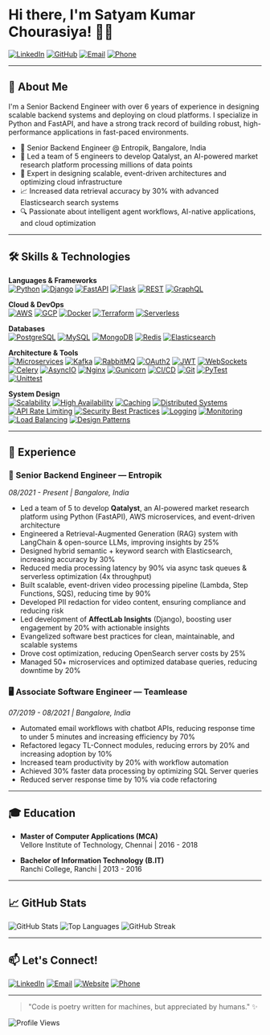 # Hi there, I'm Satyam Kumar Chourasiya! 👋🚀

[![LinkedIn](https://img.shields.io/badge/LinkedIn-blue?logo=linkedin&logoColor=white)](https://www.linkedin.com/in/satyam-chourasiya-931674141/)
[![GitHub](https://img.shields.io/badge/GitHub-222?logo=github&logoColor=white)](https://github.com/kskmr6390)
[![Email](https://img.shields.io/badge/Email-red?logo=gmail&logoColor=white)](mailto:ksatyam1038@gmail.com)
[![Phone](https://img.shields.io/badge/Phone-25D366?logo=whatsapp&logoColor=white)](tel:+917397463101)

---

## 🚀 About Me

I'm a Senior Backend Engineer with over 6 years of experience in designing scalable backend systems and deploying on cloud platforms. I specialize in Python and FastAPI, and have a strong track record of building robust, high-performance applications in fast-paced environments.

- 💼 Senior Backend Engineer @ Entropik, Bangalore, India
- 👥 Led a team of 5 engineers to develop Qatalyst, an AI-powered market research platform processing millions of data points
- 🧠 Expert in designing scalable, event-driven architectures and optimizing cloud infrastructure
- 📈 Increased data retrieval accuracy by 30% with advanced Elasticsearch search systems
- 🔍 Passionate about intelligent agent workflows, AI-native applications, and cloud optimization

---

## 🛠️ Skills & Technologies

**Languages & Frameworks**  
[![Python](https://img.shields.io/badge/Python-3670A0?logo=python&logoColor=white)](https://www.python.org/)
[![Django](https://img.shields.io/badge/Django-092E20?logo=django&logoColor=white)](https://www.djangoproject.com/)
[![FastAPI](https://img.shields.io/badge/FastAPI-009688?logo=fastapi&logoColor=white)](https://fastapi.tiangolo.com/)
[![Flask](https://img.shields.io/badge/Flask-000000?logo=flask&logoColor=white)](https://flask.palletsprojects.com/)
[![REST](https://img.shields.io/badge/REST-00599C?logo=swagger&logoColor=white)](https://restfulapi.net/)
[![GraphQL](https://img.shields.io/badge/GraphQL-E10098?logo=graphql&logoColor=white)](https://graphql.org/)

**Cloud & DevOps**  
[![AWS](https://img.shields.io/badge/AWS-232F3E?logo=amazonaws&logoColor=white)](https://aws.amazon.com/)
[![GCP](https://img.shields.io/badge/GCP-4285F4?logo=googlecloud&logoColor=white)](https://cloud.google.com/)
[![Docker](https://img.shields.io/badge/Docker-2496ED?logo=docker&logoColor=white)](https://www.docker.com/)
[![Terraform](https://img.shields.io/badge/Terraform-7B42BC?logo=terraform&logoColor=white)](https://www.terraform.io/)
[![Serverless](https://img.shields.io/badge/Serverless-FD5750?logo=serverless&logoColor=white)](https://www.serverless.com/)

**Databases**  
[![PostgreSQL](https://img.shields.io/badge/PostgreSQL-4169E1?logo=postgresql&logoColor=white)](https://www.postgresql.org/)
[![MySQL](https://img.shields.io/badge/MySQL-4479A1?logo=mysql&logoColor=white)](https://www.mysql.com/)
[![MongoDB](https://img.shields.io/badge/MongoDB-47A248?logo=mongodb&logoColor=white)](https://www.mongodb.com/)
[![Redis](https://img.shields.io/badge/Redis-DC382D?logo=redis&logoColor=white)](https://redis.io/)
[![Elasticsearch](https://img.shields.io/badge/Elasticsearch-005571?logo=elasticsearch&logoColor=white)](https://www.elastic.co/)

**Architecture & Tools**  
[![Microservices](https://img.shields.io/badge/Microservices-FF6F00?logo=microgen&logoColor=white)]()
[![Kafka](https://img.shields.io/badge/Kafka-231F20?logo=apachekafka&logoColor=white)](https://kafka.apache.org/)
[![RabbitMQ](https://img.shields.io/badge/RabbitMQ-FF6600?logo=rabbitmq&logoColor=white)](https://www.rabbitmq.com/)
[![OAuth2](https://img.shields.io/badge/OAuth2-3C3C3C?logo=oauth&logoColor=white)](https://oauth.net/)
[![JWT](https://img.shields.io/badge/JWT-000000?logo=jsonwebtokens&logoColor=white)](https://jwt.io/)
[![WebSockets](https://img.shields.io/badge/WebSockets-010101?logo=websocket&logoColor=white)](https://developer.mozilla.org/en-US/docs/Web/API/WebSockets_API)
[![Celery](https://img.shields.io/badge/Celery-37814A?logo=celery&logoColor=white)](https://docs.celeryq.dev/)
[![AsyncIO](https://img.shields.io/badge/AsyncIO-3776AB?logo=python&logoColor=white)](https://docs.python.org/3/library/asyncio.html)
[![Nginx](https://img.shields.io/badge/Nginx-009639?logo=nginx&logoColor=white)](https://nginx.org/)
[![Gunicorn](https://img.shields.io/badge/Gunicorn-499848?logo=gunicorn&logoColor=white)](https://gunicorn.org/)
[![CI/CD](https://img.shields.io/badge/CI/CD-0088CE?logo=githubactions&logoColor=white)](https://github.com/features/actions)
[![Git](https://img.shields.io/badge/Git-F05032?logo=git&logoColor=white)](https://git-scm.com/)
[![PyTest](https://img.shields.io/badge/PyTest-0A9EDC?logo=pytest&logoColor=white)](https://docs.pytest.org/)
[![Unittest](https://img.shields.io/badge/Unittest-3776AB?logo=python&logoColor=white)](https://docs.python.org/3/library/unittest.html)

**System Design**  
[![Scalability](https://img.shields.io/badge/Scalability-4CAF50?logo=chartbar&logoColor=white)]()
[![High Availability](https://img.shields.io/badge/High%20Availability-1976D2?logo=serverfault&logoColor=white)]()
[![Caching](https://img.shields.io/badge/Caching-6D4C41?logo=cachet&logoColor=white)]()
[![Distributed Systems](https://img.shields.io/badge/Distributed%20Systems-512DA8?logo=cloud&logoColor=white)]()
[![API Rate Limiting](https://img.shields.io/badge/API%20Rate%20Limiting-FFB300?logo=apachespark&logoColor=white)]()
[![Security Best Practices](https://img.shields.io/badge/Security-00796B?logo=security&logoColor=white)]()
[![Logging](https://img.shields.io/badge/Logging-795548?logo=logstash&logoColor=white)]()
[![Monitoring](https://img.shields.io/badge/Monitoring-43A047?logo=prometheus&logoColor=white)]()
[![Load Balancing](https://img.shields.io/badge/Load%20Balancing-0288D1?logo=cloudflare&logoColor=white)]()
[![Design Patterns](https://img.shields.io/badge/Design%20Patterns-7B1FA2?logo=patternfly&logoColor=white)]()

---

## 💼 Experience

### 🚀 Senior Backend Engineer — Entropik  
*08/2021 - Present | Bangalore, India*

- Led a team of 5 to develop **Qatalyst**, an AI-powered market research platform using Python (FastAPI), AWS microservices, and event-driven architecture
- Engineered a Retrieval-Augmented Generation (RAG) system with LangChain & open-source LLMs, improving insights by 25%
- Designed hybrid semantic + keyword search with Elasticsearch, increasing accuracy by 30%
- Reduced media processing latency by 90% via async task queues & serverless optimization (4x throughput)
- Built scalable, event-driven video processing pipeline (Lambda, Step Functions, SQS), reducing time by 90%
- Developed PII redaction for video content, ensuring compliance and reducing risk
- Led development of **AffectLab Insights** (Django), boosting user engagement by 20% with actionable insights
- Evangelized software best practices for clean, maintainable, and scalable systems
- Drove cost optimization, reducing OpenSearch server costs by 25%
- Managed 50+ microservices and optimized database queries, reducing downtime by 20%

### 🖥️ Associate Software Engineer — Teamlease  
*07/2019 - 08/2021 | Bangalore, India*

- Automated email workflows with chatbot APIs, reducing response time to under 5 minutes and increasing efficiency by 70%
- Refactored legacy TL-Connect modules, reducing errors by 20% and increasing adoption by 10%
- Increased team productivity by 20% with workflow automation
- Achieved 30% faster data processing by optimizing SQL Server queries
- Reduced server response time by 10% via code refactoring

---

## 🎓 Education

- **Master of Computer Applications (MCA)**  
  Vellore Institute of Technology, Chennai | 2016 - 2018

- **Bachelor of Information Technology (B.IT)**  
  Ranchi College, Ranchi | 2013 - 2016

---

## 📈 GitHub Stats

![GitHub Stats](https://github-readme-stats.vercel.app/api?username=kskmr6390&show_icons=true&theme=radical)
![Top Languages](https://github-readme-stats.vercel.app/api/top-langs/?username=kskmr6390&layout=compact&theme=radical)
![GitHub Streak](https://github-readme-streak-stats.herokuapp.com/?user=kskmr6390&theme=radical)

---

## 📫 Let's Connect!

[![LinkedIn](https://img.shields.io/badge/LinkedIn-blue?logo=linkedin&logoColor=white)](https://www.linkedin.com/in/satyam-chourasiya-931674141/)
[![Email](https://img.shields.io/badge/Email-red?logo=gmail&logoColor=white)](mailto:ksatyam1038@gmail.com)
[![Website](https://img.shields.io/badge/Website-222?logo=firefox-browser&logoColor=white)](https://www.satyam.my)
[![Phone](https://img.shields.io/badge/Phone-25D366?logo=whatsapp&logoColor=white)](tel:+917397463101)

---

> "Code is poetry written for machines, but appreciated by humans." ✨

![Profile Views](https://komarev.com/ghpvc/?username=kskmr6390&label=Profile%20views&color=0e75b6&style=flat)
